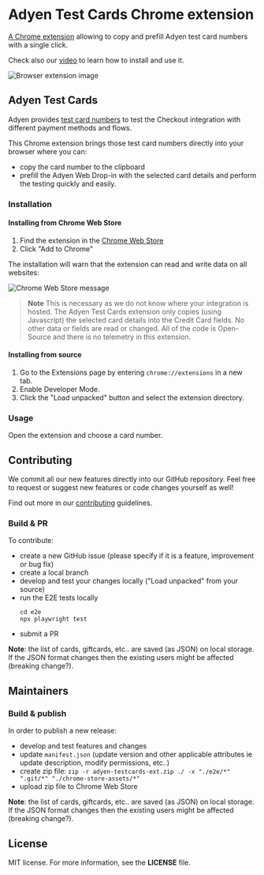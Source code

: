# Adyen Test Cards Chrome extension

[A Chrome extension](https://chrome.google.com/webstore/detail/adyen-test-cards/icllkfleeahmemjgoibajcmeoehkeoag) allowing to copy and prefill Adyen test card numbers with a single click. 

Check also our [video](https://www.youtube.com/watch?v=INDxpfjnAnE&t=1s) to learn how to install and use it.

![Browser extension image](browser-extension.gif)

## Adyen Test Cards

Adyen provides [test card numbers](https://docs.adyen.com/development-resources/testing/test-card-numbers) to test the Checkout integration with different payment methods and flows.

This Chrome extension brings those test card numbers directly into your browser where you can:
* copy the card number to the clipboard
* prefill the Adyen Web Drop-in with the selected card details and perform the testing quickly and easily.

### Installation

#### Installing from Chrome Web Store

1. Find the extension in the [Chrome Web Store](https://chrome.google.com/webstore/detail/adyen-test-cards/icllkfleeahmemjgoibajcmeoehkeoag)
2. Click "Add to Chrome"

The installation will warn that the extension can read and write data on all websites:

![Chrome Web Store message](chrome-store-popup.png)

> **Note**
This is necessary as we do not know where your integration is hosted. The Adyen Test Cards extension only copies (using Javascript) the selected card details into the Credit Card fields. No other data or fields are read or changed. All of the code is Open-Source and there is no telemetry in this extension.
>

#### Installing from source

1. Go to the Extensions page by entering `chrome://extensions` in a new tab.
2. Enable Developer Mode.
3. Click the "Load unpacked" button and select the extension directory.


### Usage

Open the extension and choose a card number.

## Contributing

We commit all our new features directly into our GitHub repository. Feel free to request or suggest new features or code changes yourself as well!

Find out more in our [contributing](https://github.com/adyen-examples/.github/blob/main/CONTRIBUTING.md) guidelines.

### Build & PR

To contribute:
* create a new GitHub issue (please specify if it is a feature, improvement or bug fix)
* create a local branch
* develop and test your changes locally ("Load unpacked" from your source)
* run the E2E tests locally
  ```
  cd e2e
  npx playwright test
  ```
* submit a PR

**Note**: the list of cards, giftcards, etc.. are saved (as JSON) on local storage. If the JSON format changes then the existing users might be affected (breaking change?). 

## Maintainers

### Build & publish

In order to publish a new release:
* develop and test features and changes
* update `manifest.json` (update version and other applicable attributes ie update description, modify permissions, etc..)
* create zip file: `zip -r adyen-testcards-ext.zip ./ -x "./e2e/*" ".git/*" "./chrome-store-assets/*" `
* upload zip file to Chrome Web Store

**Note**: the list of cards, giftcards, etc.. are saved (as JSON) on local storage. If the JSON format changes then the existing users might be affected (breaking change?). 



## License

MIT license. For more information, see the **LICENSE** file.
